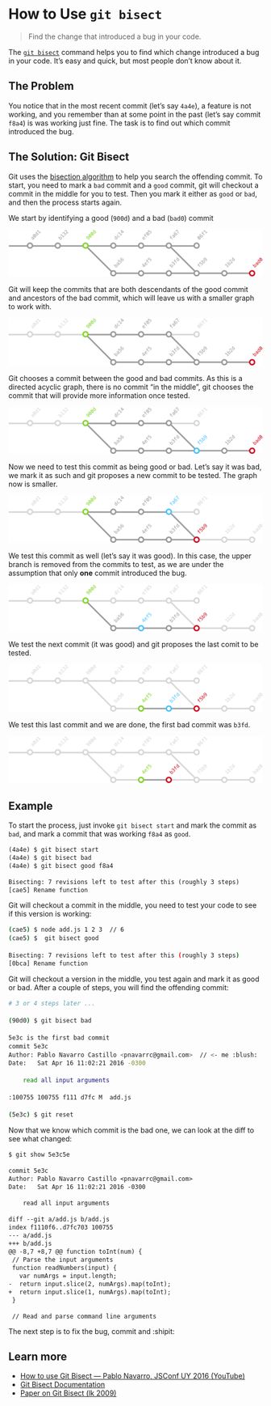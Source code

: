 # How to Use `git bisect`

> Find the change that introduced a bug in your code.

The [`git bisect`](https://git-scm.com/docs/git-bisect) command helps you to find which change introduced a bug in your code. It’s easy and quick, but most people don’t know about it.

## The Problem

You notice that in the most recent commit (let’s say `4a4e`), a feature is not working, and you remember than at some point in the past (let’s say commit `f8a4`) is was working just fine. The task is to find out which commit introduced the bug.

## The Solution: Git Bisect

Git uses the [bisection algorithm](https://en.wikipedia.org/wiki/Bisection_method) to help you search the offending commit. To start, you need to mark a `bad` commit and a `good` commit, git will checkout a commit in the middle for you to test. Then you mark it either as `good` or `bad`, and then the process starts again.


We start by identifying a good (`900d`) and a bad (`bad0`) commit

![step1](img/git-bisect-1.png)

Git will keep the commits that are both descendants of the good commit and ancestors of the bad commit, which will leave us with a smaller graph to work with.

![step2](img/git-bisect-2.png)

Git chooses a commit between the good and bad commits. As this is a directed acyclic graph, there is no commit “in the middle”, git chooses the commit that will provide more information once tested.

![step3](img/git-bisect-3.png)

Now we need to test this commit as being good or bad. Let’s say it was bad, we mark it as such and git proposes a new commit to be tested. The graph now is smaller.

![step4](img/git-bisect-4.png)

We test this commit as well (let’s say it was good). In this case, the upper branch is removed from the commits to test, as we are under the assumption that only **one** commit introduced the bug.

![step5](img/git-bisect-5.png)

We test the next commit (it was good) and git proposes the last comit to be tested.

![step6](img/git-bisect-6.png)


We test this last commit and we are done, the first bad commit was `b3fd`.

![step7](img/git-bisect-7.png)


## Example

To start the process, just invoke `git bisect start` and mark the commit as `bad`, and mark a commit that was working `f8a4` as `good`.

```
(4a4e) $ git bisect start
(4a4e) $ git bisect bad
(4a4e) $ git bisect good f8a4

Bisecting: 7 revisions left to test after this (roughly 3 steps)
[cae5] Rename function
```

Git will checkout a commit in the middle, you need to test your code to see if this version is working:

```bash
(cae5) $ node add.js 1 2 3  // 6
(cae5) $  git bisect good

Bisecting: 7 revisions left to test after this (roughly 3 steps)
[0bca] Rename function
```

Git will checkout a version in the middle, you test again and mark it as good or bad. After a couple of steps, you will find the offending commit:


```bash
# 3 or 4 steps later ...

(90d0) $ git bisect bad

5e3c is the first bad commit
commit 5e3c
Author: Pablo Navarro Castillo <pnavarrc@gmail.com>  // <- me :blush:
Date:   Sat Apr 16 11:02:21 2016 -0300

    read all input arguments

:100755 100755 f111 d7fc M	add.js

(5e3c) $ git reset
```

Now that we know which commit is the bad one, we can look at the diff to see what changed:

```
$ git show 5e3c5e

commit 5e3c
Author: Pablo Navarro Castillo <pnavarrc@gmail.com>
Date:   Sat Apr 16 11:02:21 2016 -0300

    read all input arguments

diff --git a/add.js b/add.js
index f1110f6..d7fc703 100755
--- a/add.js
+++ b/add.js
@@ -8,7 +8,7 @@ function toInt(num) {
 // Parse the input arguments
 function readNumbers(input) {
   var numArgs = input.length;
-  return input.slice(2, numArgs).map(toInt);
+  return input.slice(1, numArgs).map(toInt);
 }

 // Read and parse command line arguments
```

The next step is to fix the bug, commit and :shipit:

## Learn more

- [How to use Git Bisect — Pablo Navarro, JSConf UY 2016 (YouTube)](https://youtu.be/R6F6lnbnNbc?t=14m57s)
- [Git Bisect Documentation](https://git-scm.com/docs/git-bisect)
- [Paper on Git Bisect (lk 2009)](https://git-scm.com/docs/git-bisect-lk2009.html)
